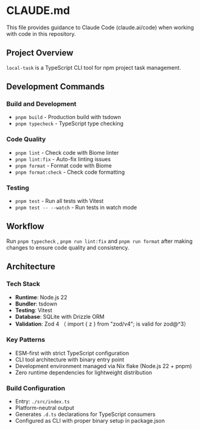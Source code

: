 # CLAUDE.md

This file provides guidance to Claude Code (claude.ai/code) when working with code in this repository.

## Project Overview

`local-task` is a TypeScript CLI tool for npm project task management.

## Development Commands

### Build and Development

- `pnpm build` - Production build with tsdown
- `pnpm typecheck` - TypeScript type checking

### Code Quality

- `pnpm lint` - Check code with Biome linter
- `pnpm lint:fix` - Auto-fix linting issues
- `pnpm format` - Format code with Biome
- `pnpm format:check` - Check code formatting

### Testing

- `pnpm test` - Run all tests with Vitest
- `pnpm test -- --watch` - Run tests in watch mode

## Workflow

Run `pnpm typecheck` , `pnpm run lint:fix` and `pnpm run format` after making changes to ensure code quality and consistency.

## Architecture

### Tech Stack

- **Runtime**: Node.js 22
- **Bundler**: tsdown
- **Testing**: Vitest
- **Database**: SQLite with Drizzle ORM
- **Validation**: Zod 4 （ import { z } from "zod/v4"; is valid for zod@^3）

### Key Patterns

- ESM-first with strict TypeScript configuration
- CLI tool architecture with binary entry point
- Development environment managed via Nix flake (Node.js 22 + pnpm)
- Zero runtime dependencies for lightweight distribution

### Build Configuration

- Entry: `./src/index.ts`
- Platform-neutral output
- Generates `.d.ts` declarations for TypeScript consumers
- Configured as CLI with proper binary setup in package.json

